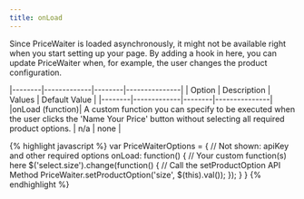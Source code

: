 ```yaml
---
title: onLoad
---
```


Since PriceWaiter is loaded asynchronously, it might not be available right when you start setting up your page. By adding a hook in here, you can update PriceWaiter when, for example, the user changes the product configuration.

|--------|-------------|--------|---------------|
| Option | Description | Values | Default Value |
|--------|-------------|--------|---------------|
|onLoad (function)| A custom function you can specify to be executed when the user clicks the 'Name Your Price' button without selecting all required product options. | n/a | none |

{% highlight javascript %}
var PriceWaiterOptions = {
    // Not shown: apiKey and other required options
    onLoad: function() {
        // Your custom function(s) here
        $('select.size').change(function() {
            // Call the setProductOption API Method
            PriceWaiter.setProductOption('size', $(this).val());
        });
    }
}
{% endhighlight %}

